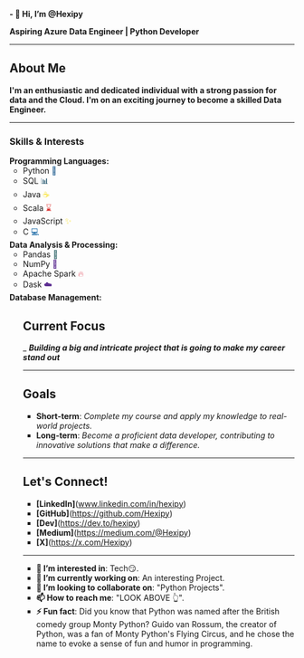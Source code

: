 **- 👋 Hi, I’m @Hexipy**

**Aspiring Azure Data Engineer | Python Developer**

---

## About Me

**I'm an enthusiastic and dedicated individual with a strong passion for data and the Cloud. I'm on an exciting journey to become a skilled Data Engineer.**

---

<h3>Skills & Interests</h3>

<ul style="list-style-type: none; padding-left: 0;">
  <li>
    <strong>Programming Languages:</strong><br>
    <ul>
      <li>Python <span style="color: #306998;">🐍</span></li>
      <li>SQL <span style="color: #003B57;">📊</span></li>
      <li>Java <span style="color: #F7DF1E;">☕</span></li>
      <li>Scala <span style="color: #DC322F;">⌛</span></li>
      <li>JavaScript <span style="color: #F7DF1E;">✨</span></li>
      <li>C <span style="color: #00599C;">💻</span></li>
    </ul>
  </li>

  <li>
    <strong>Data Analysis & Processing:</strong><br>
    <ul>
      <li>Pandas <span style="color: #3C6E71;">🐼</span></li>
      <li>NumPy <span style="color: #5C2D91;">🔢</span></li>
      <li>Apache Spark <span style="color: #E35F6F;">🔥</span></li>
      <li>Dask <span style="color: #5C2D91;">☁️</span></li>
    </ul>
  </li>

  <li>
    <strong>Database Management:</strong><br>
    <ul



---

## Current Focus

_ **_Building a big and intricate project that is going to make my career stand out_**

---

## Goals

- **Short-term**: _Complete my course and apply my knowledge to real-world projects._
- **Long-term**: _Become a proficient data developer, contributing to innovative solutions that make a difference._

---

## Let's Connect!

- **[LinkedIn]**(www.linkedin.com/in/hexipy)
- **[GitHub]**(https://github.com/Hexipy)
- **[Dev]**(https://dev.to/hexipy)
- **[Medium]**(https://medium.com/@Hexipy)
- **[X]**(https://x.com/Hexipy)
---

- **👀 I’m interested in**: Tech😏.
- **🌱 I’m currently working on**: An interesting Project.
- **💞️ I’m looking to collaborate on**: "Python Projects".
- **📫 How to reach me**: "LOOK ABOVE 👆".
- **⚡ Fun fact**: Did you know that Python was named after the British comedy group Monty Python? Guido van Rossum, the creator of Python, was a fan of Monty Python's Flying Circus, and he chose the name to evoke a sense of fun and humor in programming.

